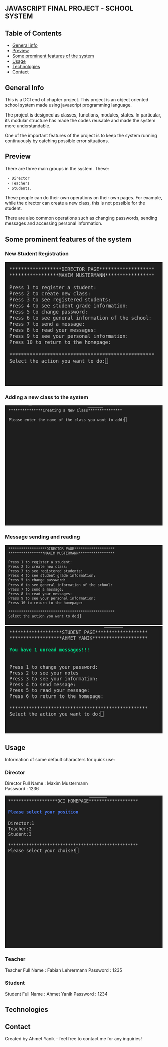 ## JAVASCRIPT FINAL PROJECT - SCHOOL SYSTEM

## Table of Contents

- [General info](#general-info)
- [Preview](#preview)
- [Some prominent features of the system](#some-prominent-features-of-the-system)
- [Usage](#usage)
- [Technologies](#technologies)
- [Contact](#contact)

## General Info

This is a DCI end of chapter project. This project is an object oriented school system made using javascript programming language.

The project is designed as classes, functions, modules, states. In particular, its modular structure has made the codes reusable and made the system more understandable.

One of the important features of the project is to keep the system running continuously by catching possible error situations.

## Preview

There are three main groups in the system. These:

     - Director
     - Teachers
     - Students.

These people can do their own operations on their own pages. For example, while the director can create a new class, this is not possible for the student.

There are also common operations such as changing passwords, sending messages and accessing personal information.

## Some prominent features of the system

### New Student Registration

![alt text](src/image/registernewstudent.gif)

### Adding a new class to the system
![alt text](src/image/addClass.gif)

### Message sending and reading

![alt text](src/image/sendingmessage.gif)
![alt text](src/image/readingmessage.gif)

## Usage

Information of some default characters for quick use:

### Director

Director Full Name : Maxim Mustermann   
Password           : 1236

![alt text](src/image/login_directorpage.gif)

### Teacher

Teacher Full Name  : Fabian Lehrermann 
Password           : 1235

### Student

Student Full Name  : Ahmet Yanik
Password           : 1234


## Technologies



## Contact

Created by Ahmet Yanik - feel free to contact me for any inquiries!
